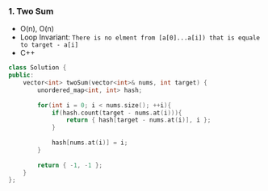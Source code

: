 ### 1. Two Sum
* O(n), O(n)
* Loop Invariant: `There is no elment from [a[0]...a[i]) that is equale to target - a[i]`
* C++
```cpp
class Solution {
public:
    vector<int> twoSum(vector<int>& nums, int target) {
        unordered_map<int, int> hash;
        
        for(int i = 0; i < nums.size(); ++i){
            if(hash.count(target - nums.at(i))){
                return { hash[target - nums.at(i)], i };
            }
            
            hash[nums.at(i)] = i;
        }
        
        return { -1, -1 };
    }
};
```
